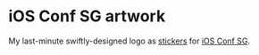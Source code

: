 iOS Conf SG artwork
===

My last-minute swiftly-designed logo as [stickers](https://twitter.com/cheeaun/status/789099088939589632) for [iOS Conf SG](http://iosconf.sg/).
